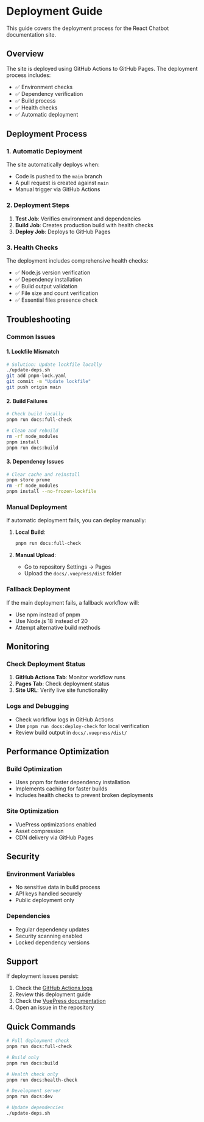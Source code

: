 # Deployment Guide

This guide covers the deployment process for the React Chatbot documentation site.

## Overview

The site is deployed using GitHub Actions to GitHub Pages. The deployment process includes:

- ✅ Environment checks
- ✅ Dependency verification
- ✅ Build process
- ✅ Health checks
- ✅ Automatic deployment

## Deployment Process

### 1. Automatic Deployment

The site automatically deploys when:
- Code is pushed to the `main` branch
- A pull request is created against `main`
- Manual trigger via GitHub Actions

### 2. Deployment Steps

1. **Test Job**: Verifies environment and dependencies
2. **Build Job**: Creates production build with health checks
3. **Deploy Job**: Deploys to GitHub Pages

### 3. Health Checks

The deployment includes comprehensive health checks:

- ✅ Node.js version verification
- ✅ Dependency installation
- ✅ Build output validation
- ✅ File size and count verification
- ✅ Essential files presence check

## Troubleshooting

### Common Issues

#### 1. Lockfile Mismatch
```bash
# Solution: Update lockfile locally
./update-deps.sh
git add pnpm-lock.yaml
git commit -m "Update lockfile"
git push origin main
```

#### 2. Build Failures
```bash
# Check build locally
pnpm run docs:full-check

# Clean and rebuild
rm -rf node_modules
pnpm install
pnpm run docs:build
```

#### 3. Dependency Issues
```bash
# Clear cache and reinstall
pnpm store prune
rm -rf node_modules
pnpm install --no-frozen-lockfile
```

### Manual Deployment

If automatic deployment fails, you can deploy manually:

1. **Local Build**:
   ```bash
   pnpm run docs:full-check
   ```

2. **Manual Upload**:
   - Go to repository Settings → Pages
   - Upload the `docs/.vuepress/dist` folder

### Fallback Deployment

If the main deployment fails, a fallback workflow will:
- Use npm instead of pnpm
- Use Node.js 18 instead of 20
- Attempt alternative build methods

## Monitoring

### Check Deployment Status

1. **GitHub Actions Tab**: Monitor workflow runs
2. **Pages Tab**: Check deployment status
3. **Site URL**: Verify live site functionality

### Logs and Debugging

- Check workflow logs in GitHub Actions
- Use `pnpm run docs:deploy-check` for local verification
- Review build output in `docs/.vuepress/dist/`

## Performance Optimization

### Build Optimization

- Uses pnpm for faster dependency installation
- Implements caching for faster builds
- Includes health checks to prevent broken deployments

### Site Optimization

- VuePress optimizations enabled
- Asset compression
- CDN delivery via GitHub Pages

## Security

### Environment Variables

- No sensitive data in build process
- API keys handled securely
- Public deployment only

### Dependencies

- Regular dependency updates
- Security scanning enabled
- Locked dependency versions

## Support

If deployment issues persist:

1. Check the [GitHub Actions logs](https://github.com/code-abdulrehman/rcvp/actions)
2. Review this deployment guide
3. Check the [VuePress documentation](https://v2.vuepress.vuejs.org/)
4. Open an issue in the repository

## Quick Commands

```bash
# Full deployment check
pnpm run docs:full-check

# Build only
pnpm run docs:build

# Health check only
pnpm run docs:health-check

# Development server
pnpm run docs:dev

# Update dependencies
./update-deps.sh
``` 